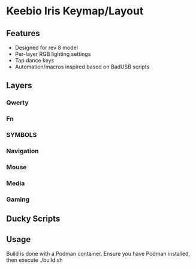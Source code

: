 # Keebio Iris Keymap/Layout

## Features
- Designed for rev 8 model
- Per-layer RGB lighting settings
- Tap dance keys
- Automation/macros inspired based on BadUSB scripts

## Layers

### Qwerty
### Fn
### SYMBOLS
### Navigation
### Mouse
### Media
### Gaming

## Ducky Scripts

## Usage

Build is done with a Podman container. Ensure you have Podman installed, then execute ./build.sh
